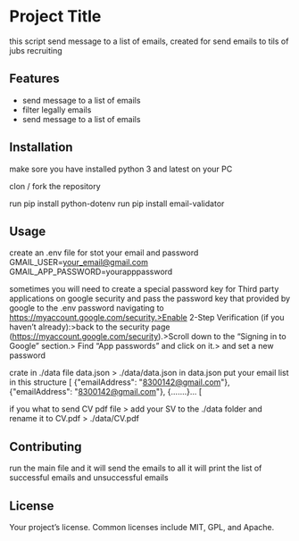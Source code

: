 # Project Title
this script send message to a list of emails, created for send emails to tils of jubs recruiting

## Features
- send message to a list of emails
- filter legally emails
- send message to a list of emails

## Installation
make sore you have installed python 3 and latest on your PC

clon / fork the repository 

run pip install python-dotenv
run pip install email-validator

## Usage
create an .env file for stot your email and password 
GMAIL_USER=your_email@gmail.com
GMAIL_APP_PASSWORD=yourapppassword

sometimes you will need to create a special password key for Third party applications on google security and pass the password key that provided by google to the .env password 
navigating to https://myaccount.google.com/security.>Enable 2-Step Verification (if you haven’t already):>back to the security page (https://myaccount.google.com/security).>Scroll down to the “Signing in to Google” section.>
Find “App passwords” and click on it.> and set a new password 


crate in ./data file data.json > ./data/data.json
in data.json put your email list in this structure
[
    {"emailAddress": "8300142@gmail.com"},
    {"emailAddress": "8300142@gmail.com"},
    {.......}...
[

if you what to send CV pdf file >
add your SV to the ./data folder and rename it to CV.pdf > ./data/CV.pdf
## Contributing
run the main file and it will send the emails to all
it will print the list of successful emails 
and unsuccessful emails 

## License
Your project’s license. Common licenses include MIT, GPL, and Apache.
